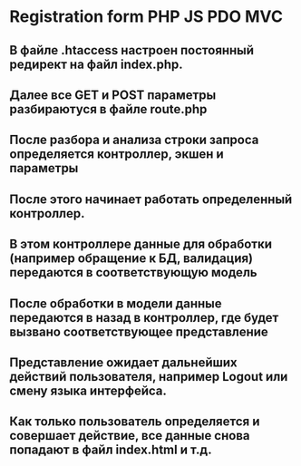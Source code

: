 # Registration form PHP JS PDO MVC
## В файле .htaccess настроен постоянный редирект на файл index.php.
## Далее все GET и POST параметры разбираютуся в файле route.php
## После разбора и анализа строки запроса определяется контроллер, экшен и параметры
## После этого начинает работать определенный контроллер.
## В этом контроллере данные для обработки (например обращение к БД, валидация) передаются в соответствующую модель
## После обработки в модели данные передаются в назад в контроллер, где будет вызвано соответствующее представление
## Представление ожидает дальнейших действий пользователя, например Logout или смену языка интерфейса.
## Как только пользователь определяется и совершает действие, все данные снова попадают в файл index.html и т.д.
